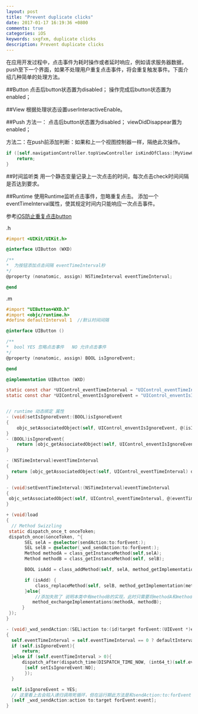 ```yaml
---
layout: post
title: "Prevent duplicate clicks"
date: 2017-01-17 16:19:36 +0800
comments: true
categories: iOS
keywords: sxgfxm, duplicate clicks
description: Prevent duplicate clicks
---
```


在应用开发过程中，点击事件为耗时操作或者延时响应，例如请求服务器数据，push至下一个界面，如果不处理用户重复点击事件，将会重复触发事件。下面介绍几种简单的处理方法。

<!--more-->

##Button
点击后button状态置为disabled；
操作完成后button状态置为enabled；

##View
根据处理状态设置userInteractiveEnable。

##Push
方法一：
    点击后button状态置为disabled；
    viewDidDisappear置为enabled；

方法二：在push前添加判断：如果和上一个视图控制器一样，隔绝此次操作。    

~~~objective-c
if ([self.navigationController.topViewController isKindOfClass:[MyViewController class]]) {
    return;
}
~~~

##时间监听类
用一个静态变量记录上一次点击的时间，每次点击check时间间隔是否达到要求。

##Runtime
使用Runtime监听点击事件，忽略重复点击。
添加一个eventTimeInterval属性，使其规定时间内只能响应一次点击事件。

参考[iOS防止重复点击button](http://www.cnblogs.com/wanxudong/p/5984941.html)  

.h

```objective-c
#import <UIKit/UIKit.h>

@interface UIButton (WXD)

/**
*  为按钮添加点击间隔 eventTimeInterval秒
*/
@property (nonatomic, assign) NSTimeInterval eventTimeInterval;

@end
```

.m   

```objective-c
#import "UIButton+WXD.h"
#import <objc/runtime.h>
#define defaultInterval 1  //默认时间间隔

@interface UIButton ()

/**
*  bool YES 忽略点击事件   NO 允许点击事件
*/
@property (nonatomic, assign) BOOL isIgnoreEvent;

@end

@implementation UIButton (WXD)

static const char *UIControl_eventTimeInterval = "UIControl_eventTimeInterval";
static const char *UIControl_enventIsIgnoreEvent = "UIControl_enventIsIgnoreEvent";


// runtime 动态绑定 属性
- (void)setIsIgnoreEvent:(BOOL)isIgnoreEvent
{
    objc_setAssociatedObject(self, UIControl_enventIsIgnoreEvent, @(isIgnoreEvent), OBJC_ASSOCIATION_RETAIN_NONATOMIC);
}
- (BOOL)isIgnoreEvent{
    return [objc_getAssociatedObject(self, UIControl_enventIsIgnoreEvent) boolValue];
}

- (NSTimeInterval)eventTimeInterval
{
  return [objc_getAssociatedObject(self, UIControl_eventTimeInterval) doubleValue];
}

- (void)setEventTimeInterval:(NSTimeInterval)eventTimeInterval
{
 objc_setAssociatedObject(self, UIControl_eventTimeInterval, @(eventTimeInterval), OBJC_ASSOCIATION_RETAIN_NONATOMIC);
}

+ (void)load
{
  // Method Swizzling
 static dispatch_once_t onceToken;
 dispatch_once(&onceToken, ^{
       SEL selA = @selector(sendAction:to:forEvent:);
       SEL selB = @selector(_wxd_sendAction:to:forEvent:);
       Method methodA = class_getInstanceMethod(self,selA);
       Method methodB = class_getInstanceMethod(self, selB);

       BOOL isAdd = class_addMethod(self, selA, method_getImplementation(methodB), method_getTypeEncoding(methodB));

       if (isAdd) {
           class_replaceMethod(self, selB, method_getImplementation(methodA), method_getTypeEncoding(methodA));
       }else{
           //添加失败了 说明本类中有methodB的实现，此时只需要将methodA和methodB的IMP互换一下即可。
          method_exchangeImplementations(methodA, methodB);
      }
 });
}

- (void)_wxd_sendAction:(SEL)action to:(id)target forEvent:(UIEvent *)event
{
  self.eventTimeInterval = self.eventTimeInterval == 0 ? defaultInterval : self.eventTimeInterval;
  if (self.isIgnoreEvent){
      return;
  }else if (self.eventTimeInterval > 0){
      dispatch_after(dispatch_time(DISPATCH_TIME_NOW, (int64_t)(self.eventTimeInterval * NSEC_PER_SEC)), dispatch_get_main_queue(), ^{
       [self setIsIgnoreEvent:NO];
       });
  }

  self.isIgnoreEvent = YES;
  // 这里看上去会陷入递归调用死循环，但在运行期此方法是和sendAction:to:forEvent:互换的，相当于执行sendAction:to:forEvent:方法，所以并不会陷入死循环。
  [self _wxd_sendAction:action to:target forEvent:event];
}  
```



